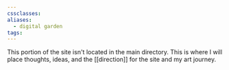 ```yaml
---
cssclasses: 
aliases:
  - digital garden
tags:
---
```

This portion of the site isn't located in the main directory. This is where I will place thoughts, ideas, and the [[direction]] for the site and my art journey.